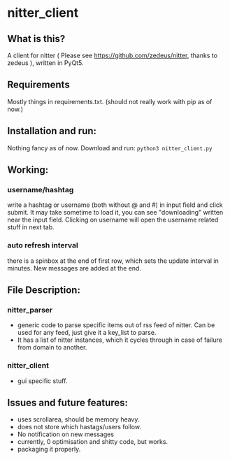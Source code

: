 # nitter_client

## What is this?
A client for nitter ( Please see https://github.com/zedeus/nitter, thanks to zedeus ), written in PyQt5.

## Requirements
Mostly things in requirements.txt. (should not really work with pip as of now.)

## Installation and run:
Nothing fancy as of now.
Download and run:
``` python3 nitter_client.py ```

## Working:
### username/hashtag
write a hashtag or username (both without @ and #) in input field and click submit.
It may take sometime to load it, you can see "downloading" written near the input field.
Clicking on username will open the username related stuff in next tab.

### auto refresh interval 
there is a spinbox at the end of first row, which sets the update interval in minutes.
New messages are added at the end.

## File Description:
### nitter_parser
- generic code to parse specific items out of rss feed of nitter. Can be used for any feed, just give it a key_list to parse.
- It has a list of nitter instances, which it cycles through in case of failure from domain to another.

### nitter_client
- gui specific stuff.


## Issues and future features:
- uses scrollarea, should be memory heavy.
- does not store which hastags/users follow.
- No notification on new messages
- currently, 0 optimisation and shitty code, but works.
- packaging it properly.
